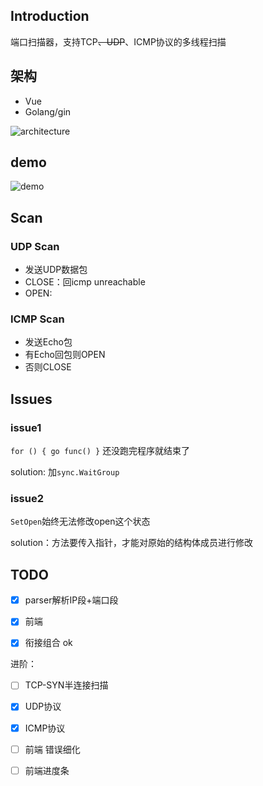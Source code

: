 ## Introduction

端口扫描器，支持TCP<del>、UDP</del>、ICMP协议的多线程扫描

## 架构

- Vue
- Golang/gin

![architecture](https://soreatu-1300077947.cos.ap-nanjing.myqcloud.com/uPic/2021-12-23-22-56-06-image.png)



## demo
![demo](https://soreatu-1300077947.cos.ap-nanjing.myqcloud.com/uPic/iu8PW9.png)


## Scan

### UDP Scan
- 发送UDP数据包
- CLOSE：回icmp unreachable
- OPEN: 

### ICMP Scan
- 发送Echo包
- 有Echo回包则OPEN
- 否则CLOSE

## Issues

### issue1

`for () { go func() }` 还没跑完程序就结束了

solution: 加`sync.WaitGroup`

### issue2

`SetOpen`始终无法修改open这个状态

solution：方法要传入指针，才能对原始的结构体成员进行修改

## TODO

- [x] parser解析IP段+端口段

- [x] 前端

- [x] 衔接组合 ok

进阶：

- [ ] TCP-SYN半连接扫描

- [x] UDP协议

- [x] ICMP协议

- [ ] 前端 错误细化

- [ ] 前端进度条

